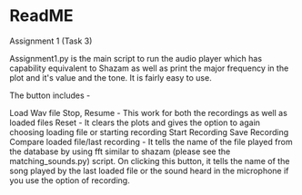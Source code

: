 
# ReadME
Assignment 1 (Task 3)


Assignment1.py  is the main script to run the audio player which has capability equivalent to Shazam as well as print the major frequency in the plot and it's value and the tone. It is fairly easy to use.

The button includes - 


Load Wav file
Stop, Resume - This work for both the recordings as well as loaded files 
Reset - It clears the plots and gives the option to again choosing loading file or starting recording
Start Recording 
Save Recording 
Compare loaded file/last recording - It tells the name of the file played from the database by using fft similar to shazam (please see the matching_sounds.py) script. On clicking this button, it tells the name of the song played by the last loaded file or the sound heard in the microphone if you use the option of recording. 
